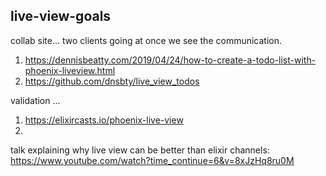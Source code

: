 ## live-view-goals

collab site... two clients going at once we see the communication. 
1) https://dennisbeatty.com/2019/04/24/how-to-create-a-todo-list-with-phoenix-liveview.html
2) https://github.com/dnsbty/live_view_todos

validation ... 
1) https://elixircasts.io/phoenix-live-view
2) 

talk explaining why live view can be better than elixir channels:
<br/>https://www.youtube.com/watch?time_continue=6&v=8xJzHq8ru0M

```
